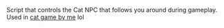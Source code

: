 Script that controls the Cat NPC that follows you around during gameplay.
Used in [cat game by me](https://www.roblox.com/games/17839350919/cat-game) lol
